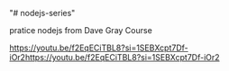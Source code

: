 "# nodejs-series" 

pratice nodejs from Dave Gray Course 

https://youtu.be/f2EqECiTBL8?si=1SEBXcpt7Df-iOr2https://youtu.be/f2EqECiTBL8?si=1SEBXcpt7Df-iOr2